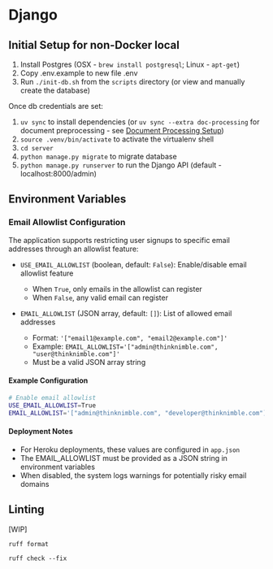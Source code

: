 # Django

## Initial Setup for non-Docker local

1. Install Postgres (OSX - `brew install postgresql`; Linux - `apt-get`)
1. Copy .env.example to new file .env
1. Run `./init-db.sh` from the `scripts` directory (or view and manually create the database)

Once db credentials are set:

1. `uv sync` to install dependencies (or `uv sync --extra doc-processing` for document preprocessing - see [Document Processing Setup](../DOC_PROCESSING_SETUP.md))
1. `source .venv/bin/activate` to activate the virtualenv shell
1. `cd server`
1. `python manage.py migrate` to migrate database
1. `python manage.py runserver` to run the Django API (default - localhost:8000/admin)


## Environment Variables

### Email Allowlist Configuration

The application supports restricting user signups to specific email addresses through an allowlist feature:

- `USE_EMAIL_ALLOWLIST` (boolean, default: `False`): Enable/disable email allowlist feature
  - When `True`, only emails in the allowlist can register
  - When `False`, any valid email can register

- `EMAIL_ALLOWLIST` (JSON array, default: `[]`): List of allowed email addresses
  - Format: `'["email1@example.com", "email2@example.com"]'`
  - Example: `EMAIL_ALLOWLIST='["admin@thinknimble.com", "user@thinknimble.com"]'`
  - Must be a valid JSON array string

#### Example Configuration

```bash
# Enable email allowlist
USE_EMAIL_ALLOWLIST=True
EMAIL_ALLOWLIST='["admin@thinknimble.com", "developer@thinknimble.com"]'
```

#### Deployment Notes

- For Heroku deployments, these values are configured in `app.json`
- The EMAIL_ALLOWLIST must be provided as a JSON string in environment variables
- When disabled, the system logs warnings for potentially risky email domains

## Linting
[WIP]

`ruff format`

`ruff check --fix`
